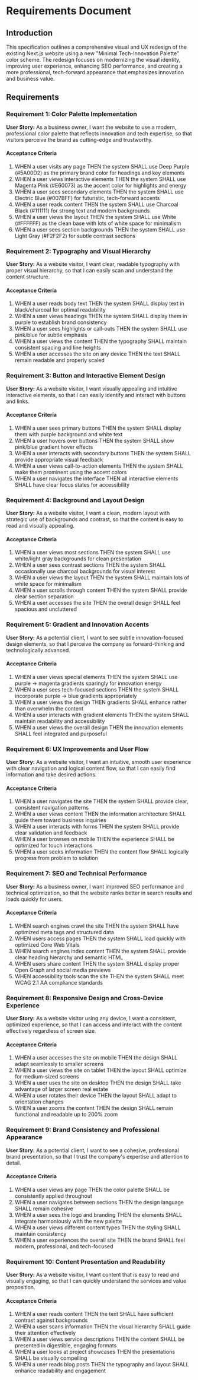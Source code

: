 # Requirements Document

## Introduction

This specification outlines a comprehensive visual and UX redesign of the existing Next.js website using a new "Minimal Tech-Innovation Palette" color scheme. The redesign focuses on modernizing the visual identity, improving user experience, enhancing SEO performance, and creating a more professional, tech-forward appearance that emphasizes innovation and business value.

## Requirements

### Requirement 1: Color Palette Implementation

**User Story:** As a business owner, I want the website to use a modern, professional color palette that reflects innovation and tech expertise, so that visitors perceive the brand as cutting-edge and trustworthy.

#### Acceptance Criteria

1. WHEN a user visits any page THEN the system SHALL use Deep Purple (#5A00D2) as the primary brand color for headings and key elements
2. WHEN a user views interactive elements THEN the system SHALL use Magenta Pink (#E60073) as the accent color for highlights and energy
3. WHEN a user sees secondary elements THEN the system SHALL use Electric Blue (#007BFF) for futuristic, tech-forward accents
4. WHEN a user reads content THEN the system SHALL use Charcoal Black (#111111) for strong text and modern backgrounds
5. WHEN a user views the layout THEN the system SHALL use White (#FFFFFF) as the clean base with lots of white space for minimalism
6. WHEN a user sees section backgrounds THEN the system SHALL use Light Gray (#F2F2F2) for subtle contrast sections

### Requirement 2: Typography and Visual Hierarchy

**User Story:** As a website visitor, I want clear, readable typography with proper visual hierarchy, so that I can easily scan and understand the content structure.

#### Acceptance Criteria

1. WHEN a user reads body text THEN the system SHALL display text in black/charcoal for optimal readability
2. WHEN a user views headings THEN the system SHALL display them in purple to establish brand consistency
3. WHEN a user sees highlights or call-outs THEN the system SHALL use pink/blue for subtle emphasis
4. WHEN a user views the content THEN the typography SHALL maintain consistent spacing and line heights
5. WHEN a user accesses the site on any device THEN the text SHALL remain readable and properly scaled

### Requirement 3: Button and Interactive Element Design

**User Story:** As a website visitor, I want visually appealing and intuitive interactive elements, so that I can easily identify and interact with buttons and links.

#### Acceptance Criteria

1. WHEN a user sees primary buttons THEN the system SHALL display them with purple background and white text
2. WHEN a user hovers over buttons THEN the system SHALL show pink/blue gradient hover effects
3. WHEN a user interacts with secondary buttons THEN the system SHALL provide appropriate visual feedback
4. WHEN a user views call-to-action elements THEN the system SHALL make them prominent using the accent colors
5. WHEN a user navigates the interface THEN all interactive elements SHALL have clear focus states for accessibility

### Requirement 4: Background and Layout Design

**User Story:** As a website visitor, I want a clean, modern layout with strategic use of backgrounds and contrast, so that the content is easy to read and visually appealing.

#### Acceptance Criteria

1. WHEN a user views most sections THEN the system SHALL use white/light gray backgrounds for clean presentation
2. WHEN a user sees contrast sections THEN the system SHALL occasionally use charcoal backgrounds for visual interest
3. WHEN a user views the layout THEN the system SHALL maintain lots of white space for minimalism
4. WHEN a user scrolls through content THEN the system SHALL provide clear section separation
5. WHEN a user accesses the site THEN the overall design SHALL feel spacious and uncluttered

### Requirement 5: Gradient and Innovation Accents

**User Story:** As a potential client, I want to see subtle innovation-focused design elements, so that I perceive the company as forward-thinking and technologically advanced.

#### Acceptance Criteria

1. WHEN a user views special elements THEN the system SHALL use purple → magenta gradients sparingly for innovation energy
2. WHEN a user sees tech-focused sections THEN the system SHALL incorporate purple → blue gradients appropriately
3. WHEN a user views the design THEN gradients SHALL enhance rather than overwhelm the content
4. WHEN a user interacts with gradient elements THEN the system SHALL maintain readability and accessibility
5. WHEN a user views the overall design THEN the innovation elements SHALL feel integrated and purposeful

### Requirement 6: UX Improvements and User Flow

**User Story:** As a website visitor, I want an intuitive, smooth user experience with clear navigation and logical content flow, so that I can easily find information and take desired actions.

#### Acceptance Criteria

1. WHEN a user navigates the site THEN the system SHALL provide clear, consistent navigation patterns
2. WHEN a user views content THEN the information architecture SHALL guide them toward business inquiries
3. WHEN a user interacts with forms THEN the system SHALL provide clear validation and feedback
4. WHEN a user browses on mobile THEN the experience SHALL be optimized for touch interactions
5. WHEN a user seeks information THEN the content flow SHALL logically progress from problem to solution

### Requirement 7: SEO and Technical Performance

**User Story:** As a business owner, I want improved SEO performance and technical optimization, so that the website ranks better in search results and loads quickly for users.

#### Acceptance Criteria

1. WHEN search engines crawl the site THEN the system SHALL have optimized meta tags and structured data
2. WHEN users access pages THEN the system SHALL load quickly with optimized Core Web Vitals
3. WHEN search engines index content THEN the system SHALL provide clear heading hierarchy and semantic HTML
4. WHEN users share content THEN the system SHALL display proper Open Graph and social media previews
5. WHEN accessibility tools scan the site THEN the system SHALL meet WCAG 2.1 AA compliance standards

### Requirement 8: Responsive Design and Cross-Device Experience

**User Story:** As a website visitor using any device, I want a consistent, optimized experience, so that I can access and interact with the content effectively regardless of screen size.

#### Acceptance Criteria

1. WHEN a user accesses the site on mobile THEN the design SHALL adapt seamlessly to smaller screens
2. WHEN a user views the site on tablet THEN the layout SHALL optimize for medium-sized screens
3. WHEN a user uses the site on desktop THEN the design SHALL take advantage of larger screen real estate
4. WHEN a user rotates their device THEN the layout SHALL adapt to orientation changes
5. WHEN a user zooms the content THEN the design SHALL remain functional and readable up to 200% zoom

### Requirement 9: Brand Consistency and Professional Appearance

**User Story:** As a potential client, I want to see a cohesive, professional brand presentation, so that I trust the company's expertise and attention to detail.

#### Acceptance Criteria

1. WHEN a user views any page THEN the color palette SHALL be consistently applied throughout
2. WHEN a user navigates between sections THEN the design language SHALL remain cohesive
3. WHEN a user sees the logo and branding THEN the elements SHALL integrate harmoniously with the new palette
4. WHEN a user views different content types THEN the styling SHALL maintain consistency
5. WHEN a user experiences the overall site THEN the brand SHALL feel modern, professional, and tech-focused

### Requirement 10: Content Presentation and Readability

**User Story:** As a website visitor, I want content that is easy to read and visually engaging, so that I can quickly understand the services and value proposition.

#### Acceptance Criteria

1. WHEN a user reads content THEN the text SHALL have sufficient contrast against backgrounds
2. WHEN a user scans information THEN the visual hierarchy SHALL guide their attention effectively
3. WHEN a user views service descriptions THEN the content SHALL be presented in digestible, engaging formats
4. WHEN a user looks at project showcases THEN the presentations SHALL be visually compelling
5. WHEN a user reads blog posts THEN the typography and layout SHALL enhance readability and engagement